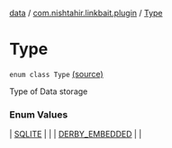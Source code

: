 [data](../../index.md) / [com.nishtahir.linkbait.plugin](../index.md) / [Type](.)


# Type

`enum class Type` [(source)](https://gitlab.com/nishtahir/linkbait/tree/master/linkbait-plugin-api/src/main/kotlin//com/nishtahir/linkbait/plugin/Datasource.kt#L33)

Type of Data storage




### Enum Values


| [SQLITE](-s-q-l-i-t-e.md) |  |
| [DERBY_EMBEDDED](-d-e-r-b-y_-e-m-b-e-d-d-e-d.md) |  |

